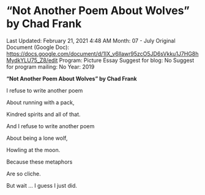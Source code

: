 # “Not Another Poem About Wolves” by Chad Frank

Last Updated: February 21, 2021 4:48 AM
Month: 07 - July
Original Document (Google Doc): https://docs.google.com/document/d/1IX_v6llawr95zcO5JD6sVkku1J7HG8hMydkYLU75_Z8/edit
Program: Picture Essay
Suggest for blog: No
Suggest for program mailing: No
Year: 2019

**“Not Another Poem About Wolves” by Chad Frank**

I refuse to write another poem

About running with a pack,

Kindred spirits and all of that.

And I refuse to write another poem

About being a lone wolf,

Howling at the moon.

Because these metaphors

Are so cliche.

But wait … I guess I just did.